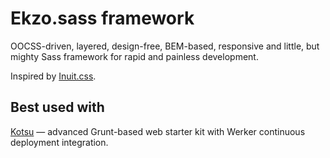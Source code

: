 Ekzo.sass framework
===================

OOCSS-driven, layered, design-free, BEM-based, responsive and little, but mighty Sass framework for rapid and painless development.

Inspired by [Inuit.css](https://github.com/csswizardry/inuit.css).

Best used with
--------------

[Kotsu](https://github.com/LotusTM/Kotsu) — advanced Grunt-based web starter kit with Werker continuous deployment integration.